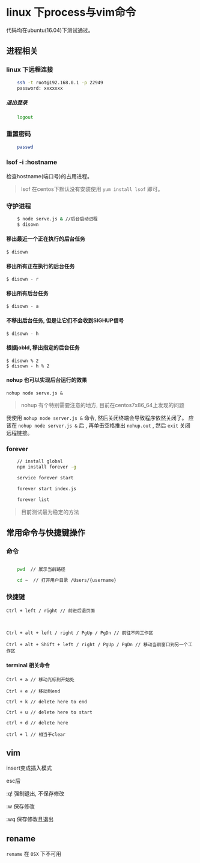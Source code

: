 # linux 下process与vim命令

代码均在ubuntu(16.04)下测试通过。 

## 进程相关

### linux 下远程连接

```bash
    ssh -t root@192.168.0.1 -p 22949
    password: xxxxxxx
```

##### 退出登录

```bash
    logout
```

### 重置密码

```bash
    passwd
```

### lsof -i :hostname

检查hostname(端口号)的占用进程。 

> lsof 在centos下默认没有安装使用 `yum install lsof` 即可。 

### 守护进程

```bash
    $ node serve.js & //后台启动进程
    $ disown
```

#### 移出最近一个正在执行的后台任务

    $ disown

#### 移出所有正在执行的后台任务

    $ disown - r

#### 移出所有后台任务

    $ disown - a

#### 不移出后台任务, 但是让它们不会收到SIGHUP信号

    $ disown - h

#### 根据jobId, 移出指定的后台任务

    $ disown % 2
    $ disown - h % 2

#### nohup 也可以实现后台运行的效果

    nohup node serve.js &

> nohup 有个特别需要注意的地方, 目前在centos7x86_64上发现的问题

我使用 `nohup node server.js &` 命令, 然后关闭终端会导致程序依然关闭了。 应该在 `nohup node server.js &` 后 , 再单击空格推出 `nohup.out` , 然后 `exit` 关闭远程链接。 

### forever 

```bash
    // install global
    npm install forever -g

    service forever start 

    forever start index.js

    forever list
```

> 目前测试最为稳定的方法

## 常用命令与快捷键操作

### 命令

```bash

    pwd  // 展示当前路径

    cd ~  // 打开用户目录 /Users/{username}
```

### 快捷键

    Ctrl + left / right // 前进后退页面

    

    Ctrl + alt + left / right / PgUp / PgDn // 前往不同工作区

    Ctrl + alt + Shift + left / right / PgUp / PgDn // 移动当前窗口到另一个工作区

#### terminal 相关命令

    Ctrl + a // 移动光标到开始处

    Ctrl + e // 移动到end

    Ctrl + k // delete here to end

    Ctrl + u // delete here to start

    ctrl + d // delete here 

    ctrl + l // 相当于clear

## vim

insert变成插入模式

esc后

:q! 强制退出, 不保存修改

:w 保存修改

:wq 保存修改且退出

## rename

 `rename` 在 `OSX` 下不可用